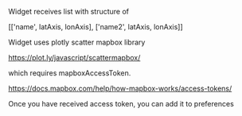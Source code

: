 Widget receives list with structure of 

[['name', latAxis, lonAxis], ['name2', latAxis, lonAxis]]

Widget uses plotly scatter mapbox library

https://plot.ly/javascript/scattermapbox/

which requires mapboxAccessToken.

https://docs.mapbox.com/help/how-mapbox-works/access-tokens/

Once you have received access token, you can add it to preferences